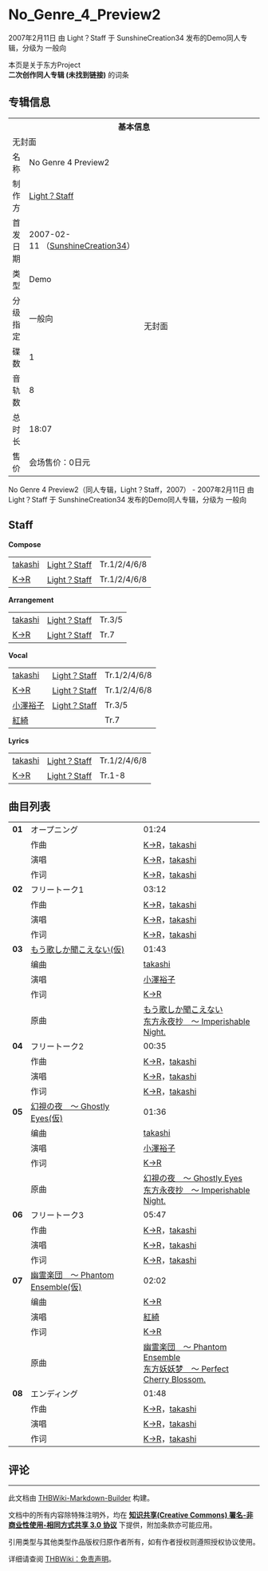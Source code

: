 # No_Genre_4_Preview2

<!-- source html: G:\repos\THBWiki-Markdown-Builder\THBWikiMarkdown\Temp\main\4\47\ns0%3ANo_Genre_4_Preview2.html -->

2007年2月11日 由 Light？Staff 于 SunshineCreation34 发布的Demo同人专辑，分级为 一般向

本页是关于东方Project  
 **二次创作同人专辑 (未找到链接)** 的词条

## 专辑信息

<table><tbody><tr><th colspan="3">基本信息</th></tr><tr><td class="cover-artwork-mobile" colspan="2">无封面</td>
</tr><tr><td class="label">名称</td><td colspan="2"> No Genre 4 Preview2 </td></tr><tr><td class="label">制作方</td><td><a href="./Light？Staff.md" title="Light？Staff">Light？Staff</a></td><td class="cover-artwork" rowspan="8" style="min-width:224px;">无封面</td>
</tr><tr><td class="label">首发日期</td><td>2007-02-11&#160;（<a href="/展会作品列表?e=SunshineCreation%2334">SunshineCreation34</a>）</td></tr><tr><td class="label">类型</td><td>Demo</td></tr><tr><td class="label">分级指定</td><td>一般向</td></tr><tr><td class="label">碟数</td><td>1</td></tr><tr><td class="label">音轨数</td><td>8</td></tr><tr><td class="label">总时长</td><td>18:07</td></tr><tr><td class="label">售价</td><td>会场售价：0日元</td></tr></tbody></table>

No Genre 4 Preview2（同人专辑，Light？Staff，2007） - 2007年2月11日 由 Light？Staff 于 SunshineCreation34 发布的Demo同人专辑，分级为 一般向

## Staff
  
 **Compose**   

<table><tbody><tr><td><a href="/index.php?title=takashi&amp;action=edit&amp;redlink=1" class="new" title="takashi（页面不存在）">takashi</a></td><td><a href="./Light？Staff.md" title="Light？Staff">Light？Staff</a></td><td>Tr.1/2/4/6/8</td></tr><tr><td><a href="/index.php?title=K%E2%86%92R&amp;action=edit&amp;redlink=1" class="new" title="K→R（页面不存在）">K→R</a></td><td><a href="./Light？Staff.md" title="Light？Staff">Light？Staff</a></td><td>Tr.1/2/4/6/8</td></tr></tbody></table>

  
 **Arrangement**   

<table><tbody><tr><td><a href="/index.php?title=takashi&amp;action=edit&amp;redlink=1" class="new" title="takashi（页面不存在）">takashi</a></td><td><a href="./Light？Staff.md" title="Light？Staff">Light？Staff</a></td><td>Tr.3/5</td></tr><tr><td><a href="/index.php?title=K%E2%86%92R&amp;action=edit&amp;redlink=1" class="new" title="K→R（页面不存在）">K→R</a></td><td><a href="./Light？Staff.md" title="Light？Staff">Light？Staff</a></td><td>Tr.7</td></tr></tbody></table>

  
 **Vocal**   

<table><tbody><tr><td><a href="/index.php?title=takashi&amp;action=edit&amp;redlink=1" class="new" title="takashi（页面不存在）">takashi</a></td><td><a href="./Light？Staff.md" title="Light？Staff">Light？Staff</a></td><td>Tr.1/2/4/6/8</td></tr><tr><td><a href="/index.php?title=K%E2%86%92R&amp;action=edit&amp;redlink=1" class="new" title="K→R（页面不存在）">K→R</a></td><td><a href="./Light？Staff.md" title="Light？Staff">Light？Staff</a></td><td>Tr.1/2/4/6/8</td></tr><tr><td><a href="/index.php?title=%E5%B0%8F%E6%BE%A4%E8%A3%95%E5%AD%90&amp;action=edit&amp;redlink=1" class="new" title="小澤裕子（页面不存在）">小澤裕子</a></td><td><a href="./Light？Staff.md" title="Light？Staff">Light？Staff</a></td><td>Tr.3/5</td></tr><tr><td><a href="/index.php?title=%E7%B4%85%E7%B6%BA&amp;action=edit&amp;redlink=1" class="new" title="紅綺（页面不存在）">紅綺</a></td><td></td><td>Tr.7</td></tr></tbody></table>

  
 **Lyrics**   

<table><tbody><tr><td><a href="/index.php?title=takashi&amp;action=edit&amp;redlink=1" class="new" title="takashi（页面不存在）">takashi</a></td><td><a href="./Light？Staff.md" title="Light？Staff">Light？Staff</a></td><td>Tr.1/2/4/6/8</td></tr><tr><td><a href="/index.php?title=K%E2%86%92R&amp;action=edit&amp;redlink=1" class="new" title="K→R（页面不存在）">K→R</a></td><td><a href="./Light？Staff.md" title="Light？Staff">Light？Staff</a></td><td>Tr.1-8</td></tr></tbody></table>



## 曲目列表

<table><tbody><tr><td id="1" class="infoRL"><b>01</b></td><td id="オープニング" colspan="2" class="title">オープニング<span class="thcsearchlinks"><a rel="nofollow" class="external text" href="https://cd.thwiki.cc?arrange=K→R，takashi&amp;vocal=K→R，takashi&amp;lyric=K→R，takashi&amp;fromwiki=No_Genre_4_Preview2"><span title="搜索相似同人曲"></span></a></span></td><td class="time">01:24</td></tr><tr><td class="left"></td><td class="label">作曲</td><td class="text" colspan="2"><a href="/index.php?title=K%E2%86%92R&amp;action=edit&amp;redlink=1" class="new" title="K→R（页面不存在）">K→R</a>，<a href="/index.php?title=takashi&amp;action=edit&amp;redlink=1" class="new" title="takashi（页面不存在）">takashi</a><span class="thcsearchlinks"><a rel="nofollow" class="external text" href="https://cd.thwiki.cc?arrange=，K→R，takashi&amp;fromwiki=No_Genre_4_Preview2"><span></span></a></span></td></tr><tr><td class="left"></td><td class="label">演唱</td><td class="text" colspan="2"><a href="/index.php?title=K%E2%86%92R&amp;action=edit&amp;redlink=1" class="new" title="K→R（页面不存在）">K→R</a>，<a href="/index.php?title=takashi&amp;action=edit&amp;redlink=1" class="new" title="takashi（页面不存在）">takashi</a><span class="thcsearchlinks"><a rel="nofollow" class="external text" href="https://cd.thwiki.cc?vocal=K→R，takashi&amp;fromwiki=No_Genre_4_Preview2"><span></span></a></span></td></tr><tr><td class="left"></td><td class="label">作词</td><td class="text" colspan="2"><a href="/index.php?title=K%E2%86%92R&amp;action=edit&amp;redlink=1" class="new" title="K→R（页面不存在）">K→R</a>，<a href="/index.php?title=takashi&amp;action=edit&amp;redlink=1" class="new" title="takashi（页面不存在）">takashi</a><span class="thcsearchlinks"><a rel="nofollow" class="external text" href="https://cd.thwiki.cc?lyric=K→R，takashi&amp;fromwiki=No_Genre_4_Preview2"><span></span></a></span></td></tr>
<tr><td id="2" class="infoRL"><b>02</b></td><td id="フリートーク1" colspan="2" class="title">フリートーク1<span class="thcsearchlinks"><a rel="nofollow" class="external text" href="https://cd.thwiki.cc?arrange=K→R，takashi&amp;vocal=K→R，takashi&amp;lyric=K→R，takashi&amp;fromwiki=No_Genre_4_Preview2"><span title="搜索相似同人曲"></span></a></span></td><td class="time">03:12</td></tr><tr><td class="left"></td><td class="label">作曲</td><td class="text" colspan="2"><a href="/index.php?title=K%E2%86%92R&amp;action=edit&amp;redlink=1" class="new" title="K→R（页面不存在）">K→R</a>，<a href="/index.php?title=takashi&amp;action=edit&amp;redlink=1" class="new" title="takashi（页面不存在）">takashi</a><span class="thcsearchlinks"><a rel="nofollow" class="external text" href="https://cd.thwiki.cc?arrange=，K→R，takashi&amp;fromwiki=No_Genre_4_Preview2"><span></span></a></span></td></tr><tr><td class="left"></td><td class="label">演唱</td><td class="text" colspan="2"><a href="/index.php?title=K%E2%86%92R&amp;action=edit&amp;redlink=1" class="new" title="K→R（页面不存在）">K→R</a>，<a href="/index.php?title=takashi&amp;action=edit&amp;redlink=1" class="new" title="takashi（页面不存在）">takashi</a><span class="thcsearchlinks"><a rel="nofollow" class="external text" href="https://cd.thwiki.cc?vocal=K→R，takashi&amp;fromwiki=No_Genre_4_Preview2"><span></span></a></span></td></tr><tr><td class="left"></td><td class="label">作词</td><td class="text" colspan="2"><a href="/index.php?title=K%E2%86%92R&amp;action=edit&amp;redlink=1" class="new" title="K→R（页面不存在）">K→R</a>，<a href="/index.php?title=takashi&amp;action=edit&amp;redlink=1" class="new" title="takashi（页面不存在）">takashi</a><span class="thcsearchlinks"><a rel="nofollow" class="external text" href="https://cd.thwiki.cc?lyric=K→R，takashi&amp;fromwiki=No_Genre_4_Preview2"><span></span></a></span></td></tr>
<tr><td id="3" class="infoRD"><b>03</b></td><td id="もう歌しか聞こえない(仮)" colspan="2" class="title"><span class="new" title="（歌词页面不存在）"><a href="/index.php?title=%E6%AD%8C%E8%AF%8D:%E3%82%82%E3%81%86%E6%AD%8C%E3%81%97%E3%81%8B%E8%81%9E%E3%81%93%E3%81%88%E3%81%AA%E3%81%84(%E4%BB%AE)&amp;boilerplate=模板:页面模板/曲目歌词&amp;action=edit">もう歌しか聞こえない(仮)</a></span><span class="thcsearchlinks"><a rel="nofollow" class="external text" href="https://cd.thwiki.cc?arrange=takashi&amp;vocal=小澤裕子&amp;lyric=K→R&amp;ogmusic=もう歌しか聞こえない&amp;fromwiki=No_Genre_4_Preview2"><span title="搜索相似同人曲"></span></a></span></td><td class="time">01:43</td></tr><tr><td class="left"></td><td class="label">编曲</td><td class="text" colspan="2"><a href="/index.php?title=takashi&amp;action=edit&amp;redlink=1" class="new" title="takashi（页面不存在）">takashi</a><span class="thcsearchlinks"><a rel="nofollow" class="external text" href="https://cd.thwiki.cc?arrange=，takashi&amp;fromwiki=No_Genre_4_Preview2"><span></span></a></span></td></tr><tr><td class="left"></td><td class="label">演唱</td><td class="text" colspan="2"><a href="/index.php?title=%E5%B0%8F%E6%BE%A4%E8%A3%95%E5%AD%90&amp;action=edit&amp;redlink=1" class="new" title="小澤裕子（页面不存在）">小澤裕子</a><span class="thcsearchlinks"><a rel="nofollow" class="external text" href="https://cd.thwiki.cc?vocal=小澤裕子&amp;fromwiki=No_Genre_4_Preview2"><span></span></a></span></td></tr><tr><td class="left"></td><td class="label">作词</td><td class="text" colspan="2"><a href="/index.php?title=K%E2%86%92R&amp;action=edit&amp;redlink=1" class="new" title="K→R（页面不存在）">K→R</a><span class="thcsearchlinks"><a rel="nofollow" class="external text" href="https://cd.thwiki.cc?lyric=K→R&amp;fromwiki=No_Genre_4_Preview2"><span></span></a></span></td></tr><tr><td class="left"></td><td class="label">原曲</td><td class="text" colspan="2"><span class="thcsearchlinks"><a rel="nofollow" class="external text" href="https://cd.thwiki.cc?ogmusic=もう歌しか聞こえない&amp;fromwiki=No_Genre_4_Preview2"><span></span></a></span><div class="ogmusic"><a href="./もう歌しか聞こえない.md" class="mw-redirect" title="もう歌しか聞こえない">もう歌しか聞こえない</a></div><div class="source"><a href="./东方永夜抄_～_Imperishable_Night..md" class="mw-redirect" title="东方永夜抄 ～ Imperishable Night.">东方永夜抄　～ Imperishable Night.</a></div></td></tr>
<tr><td id="4" class="infoRL"><b>04</b></td><td id="フリートーク2" colspan="2" class="title">フリートーク2<span class="thcsearchlinks"><a rel="nofollow" class="external text" href="https://cd.thwiki.cc?arrange=K→R，takashi&amp;vocal=K→R，takashi&amp;lyric=K→R，takashi&amp;fromwiki=No_Genre_4_Preview2"><span title="搜索相似同人曲"></span></a></span></td><td class="time">00:35</td></tr><tr><td class="left"></td><td class="label">作曲</td><td class="text" colspan="2"><a href="/index.php?title=K%E2%86%92R&amp;action=edit&amp;redlink=1" class="new" title="K→R（页面不存在）">K→R</a>，<a href="/index.php?title=takashi&amp;action=edit&amp;redlink=1" class="new" title="takashi（页面不存在）">takashi</a><span class="thcsearchlinks"><a rel="nofollow" class="external text" href="https://cd.thwiki.cc?arrange=，K→R，takashi&amp;fromwiki=No_Genre_4_Preview2"><span></span></a></span></td></tr><tr><td class="left"></td><td class="label">演唱</td><td class="text" colspan="2"><a href="/index.php?title=K%E2%86%92R&amp;action=edit&amp;redlink=1" class="new" title="K→R（页面不存在）">K→R</a>，<a href="/index.php?title=takashi&amp;action=edit&amp;redlink=1" class="new" title="takashi（页面不存在）">takashi</a><span class="thcsearchlinks"><a rel="nofollow" class="external text" href="https://cd.thwiki.cc?vocal=K→R，takashi&amp;fromwiki=No_Genre_4_Preview2"><span></span></a></span></td></tr><tr><td class="left"></td><td class="label">作词</td><td class="text" colspan="2"><a href="/index.php?title=K%E2%86%92R&amp;action=edit&amp;redlink=1" class="new" title="K→R（页面不存在）">K→R</a>，<a href="/index.php?title=takashi&amp;action=edit&amp;redlink=1" class="new" title="takashi（页面不存在）">takashi</a><span class="thcsearchlinks"><a rel="nofollow" class="external text" href="https://cd.thwiki.cc?lyric=K→R，takashi&amp;fromwiki=No_Genre_4_Preview2"><span></span></a></span></td></tr>
<tr><td id="5" class="infoRD"><b>05</b></td><td id="幻視の夜_～_Ghostly_Eyes(仮)" colspan="2" class="title"><span class="new" title="（歌词页面不存在）"><a href="/index.php?title=%E6%AD%8C%E8%AF%8D:%E5%B9%BB%E8%A6%96%E3%81%AE%E5%A4%9C_%EF%BD%9E_Ghostly_Eyes(%E4%BB%AE)&amp;boilerplate=模板:页面模板/曲目歌词&amp;action=edit">幻視の夜　～ Ghostly Eyes(仮)</a></span><span class="thcsearchlinks"><a rel="nofollow" class="external text" href="https://cd.thwiki.cc?arrange=takashi&amp;vocal=小澤裕子&amp;lyric=K→R&amp;ogmusic=幻視の夜　～ Ghostly Eyes&amp;fromwiki=No_Genre_4_Preview2"><span title="搜索相似同人曲"></span></a></span></td><td class="time">01:36</td></tr><tr><td class="left"></td><td class="label">编曲</td><td class="text" colspan="2"><a href="/index.php?title=takashi&amp;action=edit&amp;redlink=1" class="new" title="takashi（页面不存在）">takashi</a><span class="thcsearchlinks"><a rel="nofollow" class="external text" href="https://cd.thwiki.cc?arrange=，takashi&amp;fromwiki=No_Genre_4_Preview2"><span></span></a></span></td></tr><tr><td class="left"></td><td class="label">演唱</td><td class="text" colspan="2"><a href="/index.php?title=%E5%B0%8F%E6%BE%A4%E8%A3%95%E5%AD%90&amp;action=edit&amp;redlink=1" class="new" title="小澤裕子（页面不存在）">小澤裕子</a><span class="thcsearchlinks"><a rel="nofollow" class="external text" href="https://cd.thwiki.cc?vocal=小澤裕子&amp;fromwiki=No_Genre_4_Preview2"><span></span></a></span></td></tr><tr><td class="left"></td><td class="label">作词</td><td class="text" colspan="2"><a href="/index.php?title=K%E2%86%92R&amp;action=edit&amp;redlink=1" class="new" title="K→R（页面不存在）">K→R</a><span class="thcsearchlinks"><a rel="nofollow" class="external text" href="https://cd.thwiki.cc?lyric=K→R&amp;fromwiki=No_Genre_4_Preview2"><span></span></a></span></td></tr><tr><td class="left"></td><td class="label">原曲</td><td class="text" colspan="2"><span class="thcsearchlinks"><a rel="nofollow" class="external text" href="https://cd.thwiki.cc?ogmusic=幻視の夜　～ Ghostly Eyes&amp;fromwiki=No_Genre_4_Preview2"><span></span></a></span><div class="ogmusic"><a href="./幻視の夜_～_Ghostly_Eyes.md" class="mw-redirect" title="幻視の夜 ～ Ghostly Eyes">幻視の夜　～ Ghostly Eyes</a></div><div class="source"><a href="./东方永夜抄_～_Imperishable_Night..md" class="mw-redirect" title="东方永夜抄 ～ Imperishable Night.">东方永夜抄　～ Imperishable Night.</a></div></td></tr>
<tr><td id="6" class="infoRL"><b>06</b></td><td id="フリートーク3" colspan="2" class="title">フリートーク3<span class="thcsearchlinks"><a rel="nofollow" class="external text" href="https://cd.thwiki.cc?arrange=K→R，takashi&amp;vocal=K→R，takashi&amp;lyric=K→R，takashi&amp;fromwiki=No_Genre_4_Preview2"><span title="搜索相似同人曲"></span></a></span></td><td class="time">05:47</td></tr><tr><td class="left"></td><td class="label">作曲</td><td class="text" colspan="2"><a href="/index.php?title=K%E2%86%92R&amp;action=edit&amp;redlink=1" class="new" title="K→R（页面不存在）">K→R</a>，<a href="/index.php?title=takashi&amp;action=edit&amp;redlink=1" class="new" title="takashi（页面不存在）">takashi</a><span class="thcsearchlinks"><a rel="nofollow" class="external text" href="https://cd.thwiki.cc?arrange=，K→R，takashi&amp;fromwiki=No_Genre_4_Preview2"><span></span></a></span></td></tr><tr><td class="left"></td><td class="label">演唱</td><td class="text" colspan="2"><a href="/index.php?title=K%E2%86%92R&amp;action=edit&amp;redlink=1" class="new" title="K→R（页面不存在）">K→R</a>，<a href="/index.php?title=takashi&amp;action=edit&amp;redlink=1" class="new" title="takashi（页面不存在）">takashi</a><span class="thcsearchlinks"><a rel="nofollow" class="external text" href="https://cd.thwiki.cc?vocal=K→R，takashi&amp;fromwiki=No_Genre_4_Preview2"><span></span></a></span></td></tr><tr><td class="left"></td><td class="label">作词</td><td class="text" colspan="2"><a href="/index.php?title=K%E2%86%92R&amp;action=edit&amp;redlink=1" class="new" title="K→R（页面不存在）">K→R</a>，<a href="/index.php?title=takashi&amp;action=edit&amp;redlink=1" class="new" title="takashi（页面不存在）">takashi</a><span class="thcsearchlinks"><a rel="nofollow" class="external text" href="https://cd.thwiki.cc?lyric=K→R，takashi&amp;fromwiki=No_Genre_4_Preview2"><span></span></a></span></td></tr>
<tr><td id="7" class="infoRD"><b>07</b></td><td id="幽霊楽団_～_Phantom_Ensemble(仮)" colspan="2" class="title"><span class="new" title="（歌词页面不存在）"><a href="/index.php?title=%E6%AD%8C%E8%AF%8D:%E5%B9%BD%E9%9C%8A%E6%A5%BD%E5%9B%A3_%EF%BD%9E_Phantom_Ensemble(%E4%BB%AE)&amp;boilerplate=模板:页面模板/曲目歌词&amp;action=edit">幽霊楽団　～ Phantom Ensemble(仮)</a></span><span class="thcsearchlinks"><a rel="nofollow" class="external text" href="https://cd.thwiki.cc?arrange=K→R&amp;vocal=紅綺&amp;lyric=K→R&amp;ogmusic=幽霊楽団　～ Phantom Ensemble&amp;fromwiki=No_Genre_4_Preview2"><span title="搜索相似同人曲"></span></a></span></td><td class="time">02:02</td></tr><tr><td class="left"></td><td class="label">编曲</td><td class="text" colspan="2"><a href="/index.php?title=K%E2%86%92R&amp;action=edit&amp;redlink=1" class="new" title="K→R（页面不存在）">K→R</a><span class="thcsearchlinks"><a rel="nofollow" class="external text" href="https://cd.thwiki.cc?arrange=，K→R&amp;fromwiki=No_Genre_4_Preview2"><span></span></a></span></td></tr><tr><td class="left"></td><td class="label">演唱</td><td class="text" colspan="2"><a href="/index.php?title=%E7%B4%85%E7%B6%BA&amp;action=edit&amp;redlink=1" class="new" title="紅綺（页面不存在）">紅綺</a><span class="thcsearchlinks"><a rel="nofollow" class="external text" href="https://cd.thwiki.cc?vocal=紅綺&amp;fromwiki=No_Genre_4_Preview2"><span></span></a></span></td></tr><tr><td class="left"></td><td class="label">作词</td><td class="text" colspan="2"><a href="/index.php?title=K%E2%86%92R&amp;action=edit&amp;redlink=1" class="new" title="K→R（页面不存在）">K→R</a><span class="thcsearchlinks"><a rel="nofollow" class="external text" href="https://cd.thwiki.cc?lyric=K→R&amp;fromwiki=No_Genre_4_Preview2"><span></span></a></span></td></tr><tr><td class="left"></td><td class="label">原曲</td><td class="text" colspan="2"><span class="thcsearchlinks"><a rel="nofollow" class="external text" href="https://cd.thwiki.cc?ogmusic=幽霊楽団　～ Phantom Ensemble&amp;fromwiki=No_Genre_4_Preview2"><span></span></a></span><div class="ogmusic"><a href="./幽霊楽団_～_Phantom_Ensemble.md" class="mw-redirect" title="幽霊楽団 ～ Phantom Ensemble">幽霊楽団　～ Phantom Ensemble</a></div><div class="source"><a href="./东方妖妖梦_～_Perfect_Cherry_Blossom..md" class="mw-redirect" title="东方妖妖梦 ～ Perfect Cherry Blossom.">东方妖妖梦　～ Perfect Cherry Blossom.</a></div></td></tr>
<tr><td id="8" class="infoRL"><b>08</b></td><td id="エンディング" colspan="2" class="title">エンディング<span class="thcsearchlinks"><a rel="nofollow" class="external text" href="https://cd.thwiki.cc?arrange=K→R，takashi&amp;vocal=K→R，takashi&amp;lyric=K→R，takashi&amp;fromwiki=No_Genre_4_Preview2"><span title="搜索相似同人曲"></span></a></span></td><td class="time">01:48</td></tr><tr><td class="left"></td><td class="label">作曲</td><td class="text" colspan="2"><a href="/index.php?title=K%E2%86%92R&amp;action=edit&amp;redlink=1" class="new" title="K→R（页面不存在）">K→R</a>，<a href="/index.php?title=takashi&amp;action=edit&amp;redlink=1" class="new" title="takashi（页面不存在）">takashi</a><span class="thcsearchlinks"><a rel="nofollow" class="external text" href="https://cd.thwiki.cc?arrange=，K→R，takashi&amp;fromwiki=No_Genre_4_Preview2"><span></span></a></span></td></tr><tr><td class="left"></td><td class="label">演唱</td><td class="text" colspan="2"><a href="/index.php?title=K%E2%86%92R&amp;action=edit&amp;redlink=1" class="new" title="K→R（页面不存在）">K→R</a>，<a href="/index.php?title=takashi&amp;action=edit&amp;redlink=1" class="new" title="takashi（页面不存在）">takashi</a><span class="thcsearchlinks"><a rel="nofollow" class="external text" href="https://cd.thwiki.cc?vocal=K→R，takashi&amp;fromwiki=No_Genre_4_Preview2"><span></span></a></span></td></tr><tr><td class="left"></td><td class="label">作词</td><td class="text" colspan="2"><a href="/index.php?title=K%E2%86%92R&amp;action=edit&amp;redlink=1" class="new" title="K→R（页面不存在）">K→R</a>，<a href="/index.php?title=takashi&amp;action=edit&amp;redlink=1" class="new" title="takashi（页面不存在）">takashi</a><span class="thcsearchlinks"><a rel="nofollow" class="external text" href="https://cd.thwiki.cc?lyric=K→R，takashi&amp;fromwiki=No_Genre_4_Preview2"><span></span></a></span></td></tr></tbody></table>



## 评论




---

此文档由 [THBWiki-Markdown-Builder](https://github.com/Delsin-Yu/THBWiki-Markdown-Builder) 构建。

文档中的所有内容除特殊注明外，均在 [**知识共享(Creative Commons) 署名-非商业性使用-相同方式共享 3.0 协议**](https://creativecommons.org/licenses/by-sa/3.0/deed.zh-hans) 下提供，附加条款亦可能应用。

引用类型与其他类型作品版权归原作者所有，如有作者授权则遵照授权协议使用。

详细请查阅 [THBWiki：免责声明](https://thbwiki.cc/THBWiki:%E5%85%8D%E8%B4%A3%E5%A3%B0%E6%98%8E)。

